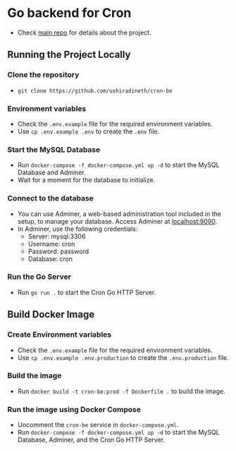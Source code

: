 # Go backend for Cron

- Check [main repo](https://github.com/ushiradineth/cron) for details about the project.

## Running the Project Locally

### Clone the repository

- `git clone https://github.com/ushiradineth/cron-be`

### Environment variables

- Check the `.env.example` file for the required environment variables.
- Use `cp .env.example .env` to create the `.env` file.

### Start the MySQL Database

- Run `docker-compose -f docker-compose.yml up -d` to start the MySQL Database and Adminer.
- Wait for a moment for the database to initialize.

### Connect to the database

- You can use Adminer, a web-based administration tool included in the setup, to manage your database. Access Adminer at [localhost:9090](http://localhost:9090).
- In Adminer, use the following credentials:
  - Server: mysql:3306
  - Username: cron
  - Password: password
  - Database: cron

### Run the Go Server

- Run `go run .` to start the Cron Go HTTP Server.

## Build Docker Image

### Create Environment variables

- Check the `.env.example` file for the required environment variables.
- Use `cp .env.example .env.production` to create the `.env.production` file.

### Build the image

- Run `docker build -t cron-be:prod -f Dockerfile .` to build the image.

### Run the image using Docker Compose

- Uncomment the `cron-be` service in `docker-compose.yml`.
- Run `docker-compose -f docker-compose.yml up -d` to start the MySQL Database, Adminer, and the Cron Go HTTP Server.
